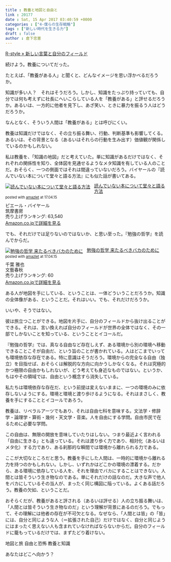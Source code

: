 ```yaml
---
title : 教養と地図と自由と
link : 20177
date : Sat, 15 Apr 2017 03:40:59 +0000
categories : ["4-僕らの生存戦略"]
tags : ["新しい時代を生きる力"]
draft : false
author : 倉下忠憲
---
```


<a href="https://rashita.net/blog/?p=20159">R-style » 新しい言葉と自分のフィールド</a>

続けよう。教養についてだった。

たとえば、「教養がある人」と聞くと、どんなイメージを思い浮かべるだろうか。

知識が多い人？　それはそうだろう。しかし、知識をたっぷり持っていても、自分では何も考えずに社長にへいこらしている人を「教養がある」と評せるだろうか。あるいは、一方的に他者を見下し、あざ笑い、ときに暴力を振るう人はどうだろうか。

なんとなく、そういう人間は「教養がある」とは呼びにくい。

教養は知識だけではなく、その立ち振る舞い、行動、判断基準も影響してくる。あるいは、その背景となる（あるいはそれらの行動を生み出す）価値観が関係しているのかもしれない。

私は教養を、「知識の地図」だと考えていた。単に知識があるだけではなく、それぞれの関係性を知り、全体図を見通せるようなメタ知識を有している人のことだ。おそらく、一つの側面ではそれは間違っていないだろう。バイヤールの『読んでいない本について堂々と語る方法』にも似た話が書いてある。

<div class="amazlet-box" style="margin-bottom:0px;"><div class="amazlet-image" style="float:left;margin:0px 12px 1px 0px;"><a href="http://www.amazon.co.jp/exec/obidos/ASIN/4480837167/rashita1000-22/ref=nosim/" name="amazletlink" target="_blank"><img src="https://images-fe.ssl-images-amazon.com/images/I/41Nsw%2BD7WWL._SL160_.jpg" alt="読んでいない本について堂々と語る方法" style="border: none;" /></a></div><div class="amazlet-info" style="line-height:120%; margin-bottom: 10px"><div class="amazlet-name" style="margin-bottom:10px;line-height:120%"><a href="http://www.amazon.co.jp/exec/obidos/ASIN/4480837167/rashita1000-22/ref=nosim/" name="amazletlink" target="_blank">読んでいない本について堂々と語る方法</a><div class="amazlet-powered-date" style="font-size:80%;margin-top:5px;line-height:120%">posted with <a href="http://www.amazlet.com/" title="amazlet" target="_blank">amazlet</a> at 17.04.15</div></div><div class="amazlet-detail">ピエール・バイヤール <br />筑摩書房 <br />売り上げランキング: 63,540<br /></div><div class="amazlet-sub-info" style="float: left;"><div class="amazlet-link" style="margin-top: 5px"><a href="http://www.amazon.co.jp/exec/obidos/ASIN/4480837167/rashita1000-22/ref=nosim/" name="amazletlink" target="_blank">Amazon.co.jpで詳細を見る</a></div></div></div><div class="amazlet-footer" style="clear: left"></div></div>

でも、それだけでは足りないのではないか、と思い至った。『勉強の哲学』を読んでからだ。

<div class="amazlet-box" style="margin-bottom:0px;"><div class="amazlet-image" style="float:left;margin:0px 12px 1px 0px;"><a href="http://www.amazon.co.jp/exec/obidos/ASIN/4163905367/rashita1000-22/ref=nosim/" name="amazletlink" target="_blank"><img src="https://images-fe.ssl-images-amazon.com/images/I/41V%2BdJPrMmL._SL160_.jpg" alt="勉強の哲学 来たるべきバカのために" style="border: none;" /></a></div><div class="amazlet-info" style="line-height:120%; margin-bottom: 10px"><div class="amazlet-name" style="margin-bottom:10px;line-height:120%"><a href="http://www.amazon.co.jp/exec/obidos/ASIN/4163905367/rashita1000-22/ref=nosim/" name="amazletlink" target="_blank">勉強の哲学 来たるべきバカのために</a><div class="amazlet-powered-date" style="font-size:80%;margin-top:5px;line-height:120%">posted with <a href="http://www.amazlet.com/" title="amazlet" target="_blank">amazlet</a> at 17.04.15</div></div><div class="amazlet-detail">千葉 雅也 <br />文藝春秋 <br />売り上げランキング: 60<br /></div><div class="amazlet-sub-info" style="float: left;"><div class="amazlet-link" style="margin-top: 5px"><a href="http://www.amazon.co.jp/exec/obidos/ASIN/4163905367/rashita1000-22/ref=nosim/" name="amazletlink" target="_blank">Amazon.co.jpで詳細を見る</a></div></div></div><div class="amazlet-footer" style="clear: left"></div></div>

ある人が地図を手にしている、ということは、一体どういうことだろうか。知識の全体像がある、ということだ。それはいい。でも、それだけだろうか。

いいや、そうではない。

彼は旅立つことができる。地図を片手に、自分のフィールドから抜け出ることができる。それは、言い換えれば自分のフィールドが世界の全体ではなく、その一部でしかないことを知っている、ということとイコールだ。

『勉強の哲学』では、真なる自由など存在しえず、ある環境から別の環境へ移動できることこそが自由だ、という旨のことが書かれている。人はどこまでいっても環境依存な存在である。特に意識はそうだろう。環境からの完全なる自由（独立）を目指せば、おそらくは解脱的な方向に向かうしかなくなる。それは究極的かつ極限の自由かもしれないが、どう考えても身近なものではない。というか、もはやその領域では、自由という概念すら消失している。

私たちは環境依存な存在だ、という前提は変えないままに、一つの環境のみに依存しないようにする。環境と環境と渡り歩けるようになる。それはまさしく、教養を手にすることとイコールであろう。

教養は、リベラルアーツでもあり、それは自由七科を意味する。文法学・修辞学・論理学・算術・幾何・天文学・音楽。人を自由にする学問。自由市民で在るために必要な学問。

この自由は、無限の開放を意味していたりはしない。つまり最近よく言われる「自由に生きる」とも違っている。それは渡り歩く力であり、相対化（あるいはメタ化）する力であり、ある刹那的な瞬間では環境から離れられる力である。

ここが大切なところだと思う。教養を手にした人間は、一時的に環境から離れる力を持つのかもしれない。しかし、いずれかはどこかの環境の漂着する。だから、ある環境に依存している人を、それを理由でバカにすることはできない。人間とは皆そういう生き物なのである。単にそれだけの話なのだ。大きな声で他人をバカにしているその当人が、まったく同じ構図に陥っている。よくある話だろう。教養の欠如、ということだ。

おそらくだが、教養があると評される（あるいは評せる）人の立ち振る舞いは、「人間とは皆そういう生き物なのだ」という理解が背景にあるのだろう。でもって、その理解には他者の存在が不可欠となる。なぜなら、「人間とは皆」の「皆」には、自分と同じような人（＝拡張された自己）だけではなく、自分と同じようにはまったく思えない人も含まれていなければならないからだ。自分のフィールドに籠もっているだけでは、まずたどり着けない。

地図と旅
自由と恐怖
教養と知識

あなたはどこへ向かう？